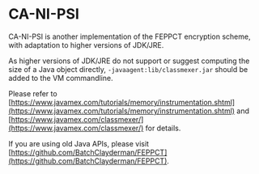 # CA-NI-PSI

CA-NI-PSI is another implementation of the FEPPCT encryption scheme, with adaptation to higher versions of JDK/JRE. 

As higher versions of JDK/JRE do not support or suggest computing the size of a Java object directly, ``-javaagent:lib/classmexer.jar`` should be added to the VM commandline. 

Please refer to [https://www.javamex.com/tutorials/memory/instrumentation.shtml](https://www.javamex.com/tutorials/memory/instrumentation.shtml) and [https://www.javamex.com/classmexer/](https://www.javamex.com/classmexer/) for details. 

If you are using old Java APIs, please visit [https://github.com/BatchClayderman/FEPPCT](https://github.com/BatchClayderman/FEPPCT). 
